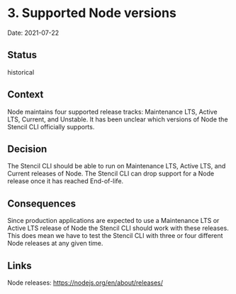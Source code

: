# 3. Supported Node versions

Date: 2021-07-22

## Status

historical

## Context

Node maintains four supported release tracks: Maintenance LTS, Active LTS, Current, and Unstable. It has been unclear which versions of Node the Stencil CLI officially supports.

## Decision

The Stencil CLI should be able to run on Maintenance LTS, Active LTS, and Current releases of Node. The Stencil CLI can drop support for a Node release once it has reached End-of-life.

## Consequences

Since production applications are expected to use a Maintenance LTS or Active LTS release of Node the Stencil CLI should work with these releases. This does mean we have to test the Stencil CLI with three or four different Node releases at any given time.

## Links
Node releases: https://nodejs.org/en/about/releases/